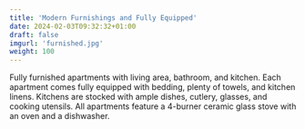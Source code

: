 ```yaml
---
title: 'Modern Furnishings and Fully Equipped'
date: 2024-02-03T09:32:32+01:00
draft: false
imgurl: 'furnished.jpg'
weight: 100
---
```


Fully furnished apartments with living area, bathroom, and kitchen. Each apartment comes fully equipped with bedding, plenty of towels, and kitchen linens. Kitchens are stocked with ample dishes, cutlery, glasses, and cooking utensils. All apartments feature a 4-burner ceramic glass stove with an oven and a dishwasher.
